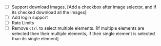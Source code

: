 - [ ] Support download images, [Add a checkbox after image selector, and if its checked download all the images]
- [ ] Add login support
- [ ] Rate Limits
- [ ] Remove `ctrl` to select multiple elements. [If multiple elements are selected then their multiple elements, if their single element is selected than its single element]
